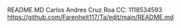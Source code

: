 README.MD
Carlos Andres Cruz Roa
CC: 1118534593
https://github.com/Farenheit117/Ta/edit/main/README.md
